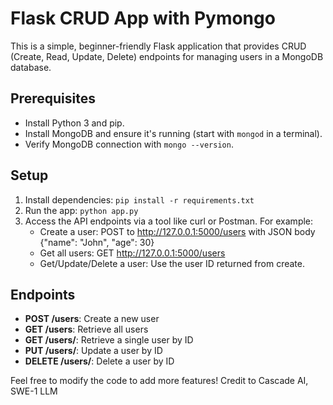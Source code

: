 # Flask CRUD App with Pymongo

This is a simple, beginner-friendly Flask application that provides CRUD (Create, Read, Update, Delete) endpoints for managing users in a MongoDB database.

## Prerequisites
- Install Python 3 and pip.
- Install MongoDB and ensure it's running (start with `mongod` in a terminal).
- Verify MongoDB connection with `mongo --version`.

## Setup
1. Install dependencies: `pip install -r requirements.txt`
2. Run the app: `python app.py`
3. Access the API endpoints via a tool like curl or Postman. For example:
   - Create a user: POST to http://127.0.0.1:5000/users with JSON body {"name": "John", "age": 30}
   - Get all users: GET http://127.0.0.1:5000/users
   - Get/Update/Delete a user: Use the user ID returned from create.

## Endpoints
- **POST /users**: Create a new user
- **GET /users**: Retrieve all users
- **GET /users/<id>**: Retrieve a single user by ID
- **PUT /users/<id>**: Update a user by ID
- **DELETE /users/<id>**: Delete a user by ID

Feel free to modify the code to add more features!
Credit to Cascade AI, SWE-1 LLM
